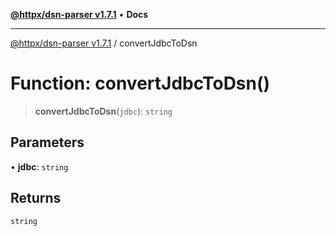 [**@httpx/dsn-parser v1.7.1**](../README.md) • **Docs**

***

[@httpx/dsn-parser v1.7.1](../README.md) / convertJdbcToDsn

# Function: convertJdbcToDsn()

> **convertJdbcToDsn**(`jdbc`): `string`

## Parameters

• **jdbc**: `string`

## Returns

`string`
